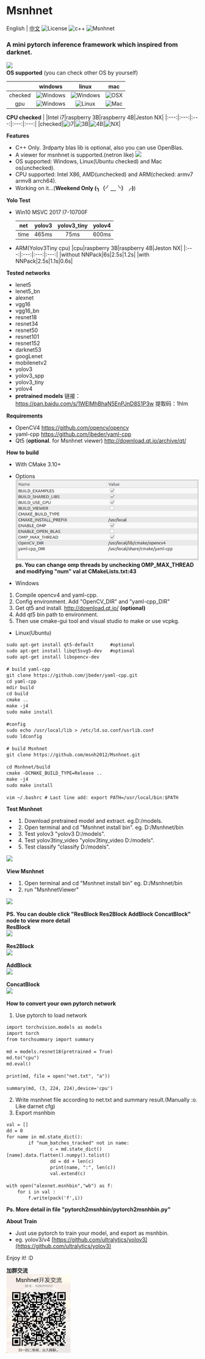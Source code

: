 # Msnhnet
English | [中文](https://blog.csdn.net/MSNH2012/article/details/107216704)
![License](https://img.shields.io/badge/license-MIT-green)
![c++](https://img.shields.io/badge/lauguage-c%2B%2B-green)
![Msnhnet](https://img.shields.io/badge/Msnh-Msnhnet-blue)</br>
###  A mini pytorch inference framework which inspired from darknet.
![](readme_imgs/msnhnetviewer.png)</br>
**OS supported** (you can check other OS by yourself)

| |windows|linux|mac|
|:---:|:---:|:---:|:---:|
|checked|![Windows](https://img.shields.io/badge/build-passing-brightgreen.svg)|![Windows](https://img.shields.io/badge/build-passing-brightgreen.svg)|![OSX](https://img.shields.io/badge/build-unknown-lightgrey.svg)|
|gpu|![Windows](https://img.shields.io/badge/code-TODO-orange)|![Linux](https://img.shields.io/badge/code-TODO-orange)|![Mac](https://img.shields.io/badge/code-TODO-orange)|

**CPU checked**
| |Intel i7|raspberry 3B|raspberry 4B|Jeston NX|
|:---:|:---:|:---:|:---:|:---:|
|checked|![i7](https://img.shields.io/badge/build-passing-brightgreen.svg)|![3B](https://img.shields.io/badge/build-passing-brightgreen.svg)|![4B](https://img.shields.io/badge/build-passing-brightgreen.svg)|![NX](https://img.shields.io/badge/build-passing-brightgreen.svg)|

**Features**

- C++ Only. 3rdparty blas lib is optional, also you can use OpenBlas.
- A viewer for msnhnet is supported.(netron like)
![](readme_imgs/msnhnetviewer.png)
- OS supported: Windows, Linux(Ubuntu checked) and Mac os(unchecked).
- CPU supported: Intel X86, AMD(unchecked) and ARM(checked: armv7 armv8 arrch64).
- Working on it...(**Weekend Only  (╮（╯＿╰）╭)**)

**Yolo Test** 
- Win10 MSVC 2017 I7-10700F

  |net|yolov3|yolov3_tiny|yolov4|
  |:---:|:---:|:---:|:---:|
  |time|465ms|75ms|600ms|


- ARM(Yolov3Tiny cpu)
  |cpu|raspberry 3B|raspberry 4B|Jeston NX|
  |:---:|:---:|:---:|:---:|
  |without NNPack|6s|2.5s|1.2s|
  |with NNPack|2.5s|1.1s|0.6s|


**Tested networks**
- lenet5
- lenet5_bn
- alexnet
- vgg16
- vgg16_bn
- resnet18
- resnet34
- resnet50
- resnet101
- resnet152
- darknet53
- googLenet
- mobilenetv2
- yolov3
- yolov3_spp
- yolov3_tiny
- yolov4
- **pretrained models** 链接：https://pan.baidu.com/s/1WElMhBhaN5EnPJnD8S1P3w 
提取码：1hlm

**Requirements**
  * OpenCV4 https://github.com/opencv/opencv
  * yaml-cpp https://github.com/jbeder/yaml-cpp
  * Qt5 (**optional**. for Msnhnet viewer) http://download.qt.io/archive/qt/

**How to build**
- With CMake 3.10+
- Options</br>
![](readme_imgs/cmake_option.png)</br>
**ps. You can change omp threads by unchecking OMP_MAX_THREAD and modifying "num" val at CMakeLists.txt:43** </br>

- Windows
1. Compile opencv4 and yaml-cpp.
2. Config environment. Add "OpenCV_DIR" and "yaml-cpp_DIR" 
3. Get qt5 and install. http://download.qt.io/ **(optional)**
4. Add qt5 bin path to environment.
5. Then use cmake-gui tool and visual studio to make or use vcpkg.

- Linux(Ubuntu)
```
sudo apt-get install qt5-default      #optional
sudo apt-get install libqt5svg5-dev   #optional
sudo apt-get install libopencv-dev

# build yaml-cpp
git clone https://github.com/jbeder/yaml-cpp.git
cd yaml-cpp
mdir build 
cd build 
cmake ..
make -j4
sudo make install 

#config 
sudo echo /usr/local/lib > /etc/ld.so.conf/usrlib.conf
sudo ldconfig

# build Msnhnet
git clone https://github.com/msnh2012/Msnhnet.git

cd Msnhnet/build
cmake -DCMAKE_BUILD_TYPE=Release ..  
make -j4
sudo make install

vim ~/.bashrc # Last line add: export PATH=/usr/local/bin:$PATH

```
**Test Msnhnet**
- 1. Download pretrained model and extract. eg.D:/models. 
- 2. Open terminal and cd "Msnhnet install bin". eg. D:/Msnhnet/bin
- 3. Test yolov3 "yolov3 D:/models".
- 4. Test yolov3tiny_video "yolov3tiny_video D:/models".
- 5. Test classify "classify D:/models".</br>

![](readme_imgs/dog.png)</br>

**View Msnhnet**
- 1. Open terminal and cd "Msnhnet install bin" eg. D:/Msnhnet/bin
- 2. run "MsnhnetViewer"

![](readme_imgs/viewer.png)</br>

**PS. You can double click "ResBlock Res2Block AddBlock ConcatBlock"  node to view more detail**</br>
**ResBlock**</br>
![](readme_imgs/ResBlock.png)</br>

**Res2Block**</br>
![](readme_imgs/Res2Block.png)</br>

**AddBlock**</br>
![](readme_imgs/AddBlock.png)</br>

**ConcatBlock**</br>
![](readme_imgs/ConcatBlock.png)</br>

**How to convert your own pytorch network**
1. Use pytorch to load network
```
import torchvision.models as models
import torch
from torchsummary import summary 

md = models.resnet18(pretrained = True)
md.to("cpu")
md.eval()

print(md, file = open("net.txt", "a"))

summary(md, (3, 224, 224),device='cpu')
```
2. Write msnhnet file according to net.txt and summary result.(Manually :o. Like darnet cfg)
3. Export msnhbin 
```
val = []
dd = 0
for name in md.state_dict():
        if "num_batches_tracked" not in name:
                c = md.state_dict()[name].data.flatten().numpy().tolist()
                dd = dd + len(c)
                print(name, ":", len(c))
                val.extend(c)

with open("alexnet.msnhbin","wb") as f:
    for i in val :
        f.write(pack('f',i))
```
**Ps. More detail in file "pytorch2msnhbin/pytorch2msnhbin.py"**

**About Train**
- Just use pytorch to train your model, and export as msnhbin.
- eg. yolov3/v4 [https://github.com/ultralytics/yolov3](https://github.com/ultralytics/yolov3)

Enjoy it! :D

**加群交流**</br>
![](readme_imgs/qq.png)</br>
